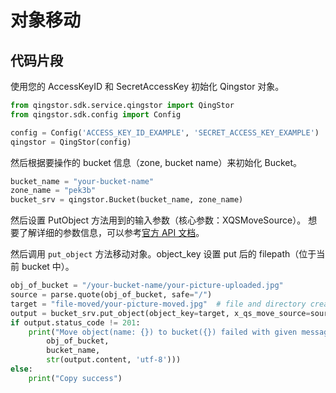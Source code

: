 # 对象移动

## 代码片段

使用您的 AccessKeyID 和 SecretAccessKey 初始化 Qingstor 对象。

```python
from qingstor.sdk.service.qingstor import QingStor
from qingstor.sdk.config import Config

config = Config('ACCESS_KEY_ID_EXAMPLE', 'SECRET_ACCESS_KEY_EXAMPLE')
qingstor = QingStor(config)
```

然后根据要操作的 bucket 信息（zone, bucket name）来初始化 Bucket。

```python
bucket_name = "your-bucket-name"
zone_name = "pek3b"
bucket_srv = qingstor.Bucket(bucket_name, zone_name)
```

然后设置 PutObject 方法用到的输入参数（核心参数：XQSMoveSource）。
想要了解详细的参数信息，可以参考[官方 API 文档](https://docsv4.qingcloud.com/user_guide/storage/object_storage/api/object/basic_opt/move/)。

然后调用 `put_object` 方法移动对象。object_key 设置 put 后的 filepath（位于当前 bucket 中）。

```python
obj_of_bucket = "/your-bucket-name/your-picture-uploaded.jpg"
source = parse.quote(obj_of_bucket, safe="/")
target = "file-moved/your-picture-moved.jpg"  # file and directory created automatically.
output = bucket_srv.put_object(object_key=target, x_qs_move_source=source)
if output.status_code != 201:
    print("Move object(name: {}) to bucket({}) failed with given message: {}".format(
        obj_of_bucket,
        bucket_name,
        str(output.content, 'utf-8')))
else:
    print("Copy success")
```
